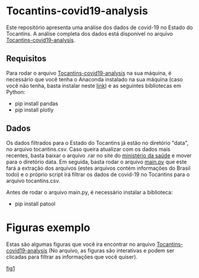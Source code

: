 # Tocantins-covid19-analysis

Este repositório apresenta uma análise dos dados de covid-19 no Estado do Tocantins. A análise completa dos dados está disponível no arquivo [Tocantins-covid19-analysis](Tocantins-covid19-analysis.ipynb).

## Requisitos

Para rodar o arquivo [Tocantins-covid19-analysis](Tocantins-covid19-analysis.ipynb) na sua máquina, é necessário que você tenha o Anaconda instalado na sua máquina (caso você não tenha, basta instalar neste [link](https://www.anaconda.com/)) e as seguintes bibliotecas em Python:
- pip install pandas
- pip install plotly

## Dados

Os dados filtrados para o Estado do Tocantins já estão no diretório "data", no arquivo tocantins.csv. Caso queira atualizar com os dados mais recentes, basta baixar o arquivo .rar no site do [ministério da saúde](https://covid.saude.gov.br/) e mover para o diretório data. Em seguida, basta rodar o arquivo [main.py](main.py) que este fará a extração dos arquivos (estes arquivos contém informações do Brasil todo) e o próprio script irá filtrar os dados de covid-19 no Tocantins para o arquivo tocantins.csv.

Antes de rodar o arquivo main.py, é necessário instalar a biblioteca:
- pip install patool

# Figuras exemplo

Estas são algumas figuras que você ira encontrar no arquivo [Tocantins-covid19-analysis](Tocantins-covid19-analysis.ipynb) (No arquivo, as figuras são interativas e podem ser clicadas para filtrar as informações que você quiser).

[fig1](./figures/cidadesTOObitosACumuladosMapa.png)
